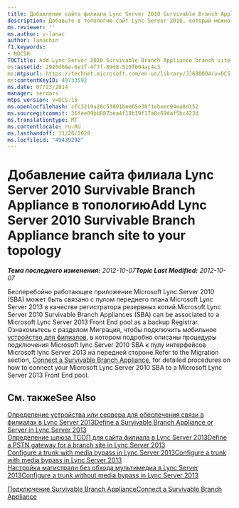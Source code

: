 ```yaml
---
title: Добавление сайта филиала Lync Server 2010 Survivable Branch Appliance в топологию
description: Добавьте в топологию сайт Lync Server 2010, который можно передать на филиале устройства.
ms.reviewer: ''
ms.author: v-lanac
author: lanachin
f1.keywords:
- NOCSH
TOCTitle: Add Lync Server 2010 Survivable Branch Appliance branch site to your topology
ms:assetid: 2920d66e-6e1f-4f7f-89d8-510f004ac4c3
ms:mtpsurl: https://technet.microsoft.com/en-us/library/JJ688004(v=OCS.15)
ms:contentKeyID: 49733592
ms.date: 07/23/2014
manager: serdars
mtps_version: v=OCS.15
ms.openlocfilehash: cfc3219a28c53891bee65e38f1ebeec94ea8d152
ms.sourcegitcommit: 36fee89bb887bea4f18b19f17a8c69daf5bc423d
ms.translationtype: MT
ms.contentlocale: ru-RU
ms.lasthandoff: 11/26/2020
ms.locfileid: "49439298"
---
```

# <a name="add-lync-server-2010-survivable-branch-appliance-branch-site-to-your-topology"></a><span data-ttu-id="60c24-103">Добавление сайта филиала Lync Server 2010 Survivable Branch Appliance в топологию</span><span class="sxs-lookup"><span data-stu-id="60c24-103">Add Lync Server 2010 Survivable Branch Appliance branch site to your topology</span></span>

<div data-xmlns="http://www.w3.org/1999/xhtml">

<div class="topic" data-xmlns="http://www.w3.org/1999/xhtml" data-msxsl="urn:schemas-microsoft-com:xslt" data-cs="https://msdn.microsoft.com/">

<div data-asp="https://msdn2.microsoft.com/asp">



</div>

<div id="mainSection">

<div id="mainBody"><span data-ttu-id="60c24-104">

<span> </span></span><span class="sxs-lookup"><span data-stu-id="60c24-104">

<span> </span></span></span>

<span data-ttu-id="60c24-105">_**Тема последнего изменения:** 2012-10-07_</span><span class="sxs-lookup"><span data-stu-id="60c24-105">_**Topic Last Modified:** 2012-10-07_</span></span>

<span data-ttu-id="60c24-106">Бесперебойно работающее приложение Microsoft Lync Server 2010 (SBA) может быть связано с пулом переднего плана Microsoft Lync Server 2013 в качестве регистратора резервных копий.</span><span class="sxs-lookup"><span data-stu-id="60c24-106">Microsoft Lync Server 2010 Survivable Branch Appliances (SBA) can be associated to a Microsoft Lync Server 2013 Front End pool as a backup Registrar.</span></span> <span data-ttu-id="60c24-107">Ознакомьтесь с разделом Миграция, чтобы подключить мобильное [устройство для филиалов](connect-a-survivable-branch-appliance.md), в котором подробно описаны процедуры подключения Microsoft lync Server 2010 SBA к пулу интерфейсов Microsoft lync Server 2013 на передней стороне.</span><span class="sxs-lookup"><span data-stu-id="60c24-107">Refer to the Migration section, [Connect a Survivable Branch Appliance](connect-a-survivable-branch-appliance.md), for detailed procedures on how to connect your Microsoft Lync Server 2010 SBA to a Microsoft Lync Server 2013 Front End pool.</span></span>

<div>

## <a name="see-also"></a><span data-ttu-id="60c24-108">См. также</span><span class="sxs-lookup"><span data-stu-id="60c24-108">See Also</span></span>


[<span data-ttu-id="60c24-109">Определение устройства или сервера для обеспечения связи в филиалах в Lync Server 2013</span><span class="sxs-lookup"><span data-stu-id="60c24-109">Define a Survivable Branch Appliance or Server in Lync Server 2013</span></span>](lync-server-2013-define-a-survivable-branch-appliance-or-server.md)  
[<span data-ttu-id="60c24-110">Определение шлюза ТСОП для сайта филиала в Lync Server 2013</span><span class="sxs-lookup"><span data-stu-id="60c24-110">Define a PSTN gateway for a branch site in Lync Server 2013</span></span>](lync-server-2013-define-a-pstn-gateway-for-a-branch-site.md)  
[<span data-ttu-id="60c24-111">Configure a trunk with media bypass in Lync Server 2013</span><span class="sxs-lookup"><span data-stu-id="60c24-111">Configure a trunk with media bypass in Lync Server 2013</span></span>](lync-server-2013-configure-a-trunk-with-media-bypass.md)  
[<span data-ttu-id="60c24-112">Настройка магистрали без обхода мультимедиа в Lync Server 2013</span><span class="sxs-lookup"><span data-stu-id="60c24-112">Configure a trunk without media bypass in Lync Server 2013</span></span>](lync-server-2013-configure-a-trunk-without-media-bypass.md)  


[<span data-ttu-id="60c24-113">Подключение Survivable Branch Appliance</span><span class="sxs-lookup"><span data-stu-id="60c24-113">Connect a Survivable Branch Appliance</span></span>](connect-a-survivable-branch-appliance.md)  
  

<span data-ttu-id="60c24-114"></div>

</div>

<span> </span>

</div>

</div>

</span><span class="sxs-lookup"><span data-stu-id="60c24-114"></div>

</div>

<span> </span>

</div>

</div>

</span></span></div>

